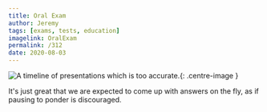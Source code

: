 ```yaml
---
title: Oral Exam
author: Jeremy
tags: [exams, tests, education]
imagelink: OralExam
permalink: /312
date: 2020-08-03
---
```


![A timeline of presentations which is too accurate.](https://res.cloudinary.com/dh3hm8pb7/image/upload/c_scale,q_auto:best/v1535842782/Handwaving/Published/OralExam.png){: .centre-image }

It's just great that we are expected to come up with answers on the fly, as if pausing to ponder is discouraged.
